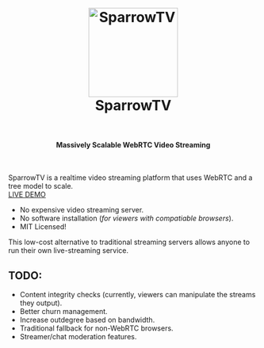 <h1 align="center">
  <br>
  <a href="https://rationalcoding.github.io/SparrowTV"><img src="https://s28.postimg.org/aw130lq8t/sparrowblue.png" alt="SparrowTV" width="180"></a>
  <br>
  SparrowTV
  <br>
  <br>
</h1>
<h4 align="center">Massively Scalable WebRTC Video Streaming</h4>
<br>

SparrowTV is a realtime video streaming platform that uses WebRTC and a tree model to scale.  
<a href="https://sparrowtv.herokuapp.com/">LIVE DEMO</a>

- No expensive video streaming server.
- No software installation (*for viewers with compatiable browsers*).
- MIT Licensed!

This low-cost alternative to traditional streaming servers allows anyone to run their own live-streaming service.



## TODO:
- Content integrity checks (currently, viewers can manipulate the streams they output).
- Better churn management.
- Increase outdegree based on bandwidth.
- Traditional fallback for non-WebRTC browsers.
- Streamer/chat moderation features.
